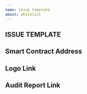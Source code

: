```yaml
---
name: issue template
about: whitelist
---
```


## ISSUE TEMPLATE

## Smart Contract Address

## Logo Link

## Audit Report Link